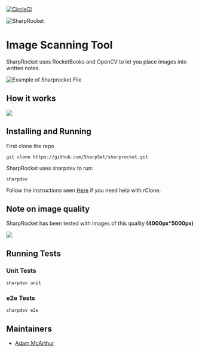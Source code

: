 [![CircleCI](https://dl.circleci.com/status-badge/img/gh/SharpSet/sharprocket/tree/main.svg?style=svg)](https://dl.circleci.com/status-badge/redirect/gh/SharpSet/sharprocket/tree/main)

![SharpRocket](https://files.mcaq.me/70193.png)

# Image Scanning Tool

SharpRocket uses RocketBooks and OpenCV to let you place images into written notes.

![Example of Sharprocket File](https://files.mcaq.me/bqta.png)


## How it works

![](https://files.mcaq.me/84k4k.jpg)

## Installing and Running

First clone the repo

```console
git clone https://github.com/SharpSet/sharprocket.git
```

SharpRocket uses sharpdev to run:

```console
sharpdev
```

Follow the instructions seen [Here](https://rclone.org/drive/) if you need help with rClone.


## Note on image quality

SharpRocket has been tested with images of this quality **(4000px*5000px)**

![](https://files.mcaq.me/1xrbk.jpg)

## Running Tests

### Unit Tests

```console
sharpdev unit
```

### e2e Tests

```console
sharpdev e2e
```

## Maintainers

- [Adam McArthur](https://adam.mcaq.me)

